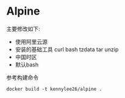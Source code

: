 # Alpine

主要修改如下:

* 使用阿里云源
* 安装的基础工具 curl bash tzdata tar unzip 
* 中国时区
* 默认bash

参考构建命令

```
docker build -t kennylee26/alpine .
```

